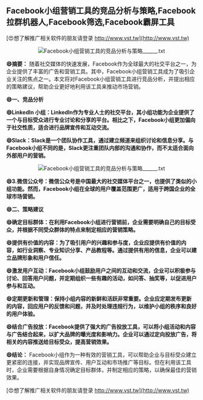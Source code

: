 ## **Facebook小组营销工具的竞品分析与策略,Facebook拉群机器人,Facebook筛选,Facebook霸屏工具**

[😍想了解推广相关软件的朋友请登录 http://www.vst.tw](http://www.vst.tw)

 <center><img src="https://vst.tw/MP4/tuiguang/png/7.png" alt="Facebook小组营销工具的竞品分析与策略______.txt"></center>

**😄摘要：**
随着社交媒体的快速发展，Facebook作为全球最大的社交平台之一，为企业提供了丰富的广告和营销工具。其中，Facebook小组营销工具成为了吸引企业关注的焦点之一。本文将对Facebook小组营销工具进行竞品分析，并提出相应的策略建议，帮助企业更好地利用该工具来推动市场营销。

**😄一、竞品分析**

**😄LinkedIn 小组：LinkedIn作为专业人士的社交平台，其小组功能为企业提供了一个与目标受众进行专业讨论和分享的平台。相比之下，Facebook小组更加偏向于社交性质，适合进行品牌宣传和互动交流。**

**😄Slack：Slack是一个团队协作工具，通过建立频道来组织讨论和信息分享。与Facebook小组不同的是，Slack更注重团队内部的沟通和协作，而不太适合面向外部用户的营销。**

 <center><img src="https://vst.tw/MP4/tuiguang/png/7.png" alt="Facebook小组营销工具的竞品分析与策略______.txt"></center>

**😄3.微信公众号：微信公众号是中国最大的社交媒体平台之一，也提供了类似的小组功能。然而，Facebook小组在全球的用户覆盖范围更广，适用于跨国企业的全球市场营销。**

**😄二、策略建议**

**😄确定目标群体：在利用Facebook小组进行营销前，企业需要明确自己的目标受众，并根据不同受众群体的特点来制定相应的营销策略。**

**😄提供有价值的内容：为了吸引用户的兴趣和参与度，企业应提供有价值的内容，如行业洞察、专业知识分享、产品教程等。通过提供有用的信息，企业可以建立品牌形象和用户信任。**

**😄激发用户互动：Facebook小组鼓励用户之间的互动和交流，企业可以积极参与讨论、回答用户问题，并定期组织一些有趣的活动，如问答、抽奖等，以促进用户参与和互动。**

**😄定期更新和管理：保持小组内容的新鲜和活跃非常重要。企业应定期发布更新的内容，回应用户的反馈和问题，并及时处理违规行为，以维护小组的秩序和良好的用户体验。**

**😄结合广告投放：Facebook提供了强大的广告投放工具，可以将小组活动和内容与广告结合起来，以扩大品牌的曝光度和影响力。企业可以通过定向投放广告，将相关的内容推送给目标受众，提高营销效果。**

**😄结论：**
Facebook小组作为一种有效的营销工具，可以帮助企业与目标受众建立更紧密的连接，并实现品牌宣传、用户互动和市场推广等目标。但在利用该工具时，企业需要根据自身情况确定目标群体，并制定相应的策略，以确保最佳的营销效果。

[😍想了解推广相关软件的朋友请登录 http://www.vst.tw](http://www.vst.tw)



